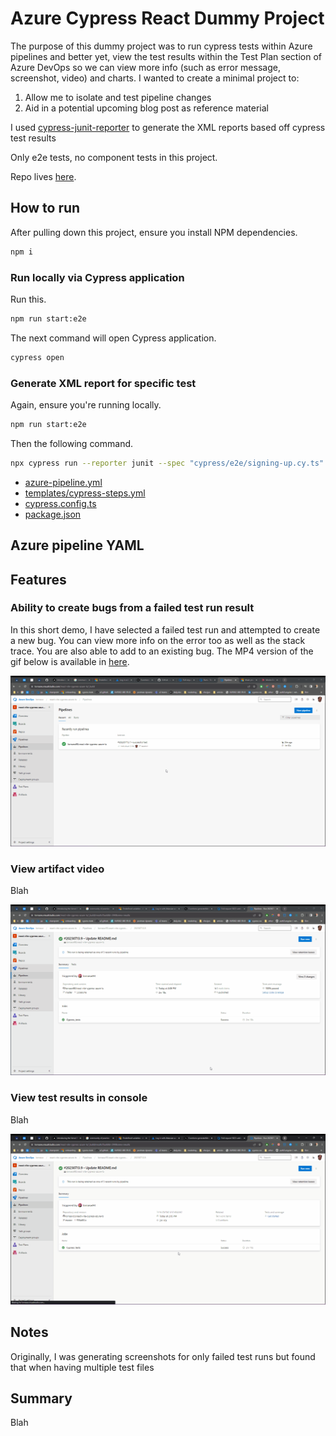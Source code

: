 # Azure Cypress React Dummy Project

The purpose of this dummy project was to run cypress tests within Azure pipelines and better yet, view the test results within the Test Plan section of Azure DevOps so we can view more info (such as error message, screenshot, video) and charts. I wanted to create a minimal project to:

1. Allow me to isolate and test pipeline changes
2. Aid in a potential upcoming blog post as reference material

I used [cypress-junit-reporter](https://www.npmjs.com/package/cypress-junit-reporter) to generate the XML reports based off cypress test results

Only e2e tests, no component tests in this project.

Repo lives [here](https://github.com/lornasw93/react-vite-cypress-azure-ts).

## How to run

After pulling down this project, ensure you install NPM dependencies.

```sh
npm i

```

### Run locally via Cypress application

Run this.

```sh
npm run start:e2e

```

The next command will open Cypress application.

```sh
cypress open

```

### Generate XML report for specific test

Again, ensure you're running locally.

```sh
npm run start:e2e

```

Then the following command.

```sh
npx cypress run --reporter junit --spec "cypress/e2e/signing-up.cy.ts"

```

* [azure-pipeline.yml](https://github.com/lornasw93/react-vite-cypress-azure-ts/blob/master/azure-pipeline.yml)
* [templates/cypress-steps.yml](https://github.com/lornasw93/react-vite-cypress-azure-ts/blob/master/templates/cypress-steps.yml)
* [cypress.config.ts](https://github.com/lornasw93/react-vite-cypress-azure-ts/blob/master/cypress.config.ts)
* [package.json](https://github.com/lornasw93/react-vite-cypress-azure-ts/blob/master/package.json)

## Azure pipeline YAML

## Features

### Ability to create bugs from a failed test run result

In this short demo, I have selected a failed test run and attempted to create a new bug. You can view more info on the error too as well as the stack trace. You are also able to add to an existing bug. The MP4 version of the gif below is available in [here](/assets/demo/fail/create%20bug.mp4).

![](/assets/demo/fail/create%20bug.gif)

### View artifact video

Blah

![](/assets/demo/success/view%20artifact%20video.gif)

### View test results in console

Blah

![](/assets/demo/success/view%20results%20in%20console.gif)

## Notes

Originally, I was generating screenshots for only failed test runs but found that when having multiple test files

## Summary

Blah
